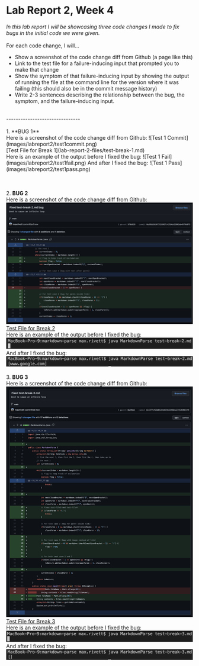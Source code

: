 # Lab Report 2, Week 4

*In this lab report I will be showcasing three code changes I made to fix bugs in the initial code we were given.*
<br><br>
For each code change, I will...
<br>
* Show a screenshot of the code change diff from Github (a page like this)
* Link to the test file for a failure-inducing input that prompted you to make that change
* Show the symptom of that failure-inducing input by showing the output of running the file at the command line for the version where it was failing (this should also be in the commit message history)
* Write 2-3 sentences describing the relationship between the bug, the symptom, and the failure-inducing input.
<br>
-------------------------------
<br><br>
1. **BUG 1**
<br>Here is a screenshot of the code change diff from Github:
![Test 1 Commit](images/labreport2/test1commit.png)
<br>[Test File for Break 1](lab-report-2-files/test-break-1.md)
<br>
Here is an example of the output before I fixed the bug:
![Test 1 Fail](images/labreport2/test1fail.png)
And after I fixed the bug:
![Test 1 Pass](images/labreport2/test1pass.png)
<br>

<br><br>
2. **BUG 2**
<br>Here is a screenshot of the code change diff from Github:
![Test 2 Commit](images/labreport2/test2commit.png)
<br>[Test File for Break 2](lab-report-2-files/test-break-2.md)
<br>
Here is an example of the output before I fixed the bug:
![Test 2 Fail](images/labreport2/test2fail.png)
And after I fixed the bug:
![Test 2 Pass](images/labreport2/test2pass.png)
<br><br>
3. **BUG 3**
<br>Here is a screenshot of the code change diff from Github:
![Test 3 Commit](images/labreport2/test3commit.png)
<br>[Test File for Break 3](lab-report-2-files/test-break-3.md)
<br>
Here is an example of the output before I fixed the bug:
![Test 3 Fail](images/labreport2/test3fail.png)
And after I fixed the bug:
![Test 3 Pass](images/labreport2/test3pass.png)
<br><br>